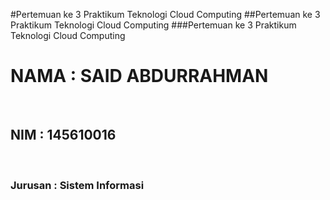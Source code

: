 #Pertemuan ke 3 Praktikum Teknologi Cloud Computing
##Pertemuan ke 3 Praktikum Teknologi Cloud Computing
###Pertemuan ke 3 Praktikum Teknologi Cloud Computing



<h1>NAMA : SAID ABDURRAHMAN</h1><br/>

<h2>NIM : 145610016</h2><br/>

<h3>Jurusan : Sistem Informasi</h3>